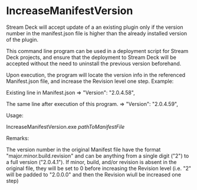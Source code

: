 # IncreaseManifestVersion
Stream Deck will accept update of a an existing plugin only if the version number in the manifest.json file is higher than the already installed version of the plugin.

This command line program can be used in a deployment script for Stream Deck projects, and ensure that the deployment to Stream Deck 
will be accepted without the need to uninstall the previous version beforehand. 

Upon execution, the program will locate the version info in the referenced Manifest.json file, and increase the Revision level one step. Example:

Existing line in Manifest.json =>
"Version": "2.0.4.58",

The same line after execution of this program. =>
"Version": "2.0.4.59",

Usage:

IncreaseManifestVersion.exe _pathToManifestFile_

Remarks:

The version number in the original Manifest file have the format "major.minor.build.revision" and can be anything from a single digit ("2") to a full version ("2.0.4.1"). 
If minor, build, and/or revision is absent in the original file, they will be set to 0 before increasing the Revision level 
(i.e. "2" will be padded to "2.0.0.0" and then the Revision wiull be increased one step)
